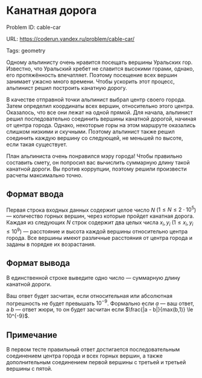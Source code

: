 # Канатная дорога

Problem ID: cable-car

URL: https://coderun.yandex.ru/problem/cable-car/

Tags: geometry

Одному альпинисту очень нравится посещать вершины Уральских гор. Известно, что Уральский хребет не славится высокими горами, однако, его протяжённость впечатляет. Поэтому посещение всех вершин занимает ужасно много времени. Чтобы ускорить этот процесс, альпинист решил построить канатную дорогу.

В качестве отправной точки альпинист выбрал центр своего города. Затем определил координаты всех вершин, относительно этого центра. Оказалось, что все они лежат на одной прямой. Для начала, альпинист решил последовательно соединить вершины канатной дорогой, начиная от центра города. Однако, некоторые горы на этом маршруте оказались слишком низкими и скучными. Поэтому альпинист также решил соединить каждую вершину со следующей, не меньшей по высоте, если такая существует.

План альпиниста очень понравился мэру города! Чтобы правильно составить смету, он попросил вас вычислить суммарную длину такой канатной дороги. Вы против коррупции, поэтому решили произвести расчеты максимально точно.


## Формат ввода

Первая строка входных данных содержит целое число $N$ ($1 \le N \le 2 \cdot 10^5$) — количество горных вершин, через которые пройдет канатная дорога.
Каждая из следующих $N$ строк содержит два целых числа $x_i, y_i$ ($1 \le x_i, y_i \le 10^9$) — расстояние и высота каждой вершины относительно центра города. Все вершины имеют различные расстояния от центра города и заданы в порядке их возрастания.


## Формат вывода

В единственной строке выведите одно число — суммарную длину канатной дороги.

Ваш ответ будет засчитан, если относительная или абсолютная погрешность не будет превышать $10^{-9}$. Формально если $a$ — ваш ответ, а $b$ — ответ жюри, то он будет засчитан если $\frac{|a - b|}{max(b,1)} \le 10^{-9}$.


## Примечание

В первом тесте правильный ответ достигается последовательным соединением центра города и всех горных вершин, а также дополнительным соединением первой вершины с третьей и третьей вершины с пятой.



